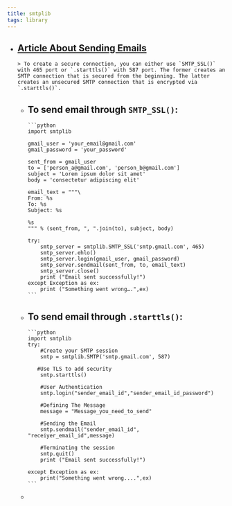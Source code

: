 ```yaml
---
title: smtplib
tags: library
---
```


- [Article About Sending Emails](https://www.courier.com/blog/three-ways-to-send-emails-using-python-with-code-tutorials)
	-
	  > To create a secure connection, you can either use `SMTP_SSL()` with 465 port or `.starttls()` with 587 port. The former creates an SMTP connection that is secured from the beginning. The latter creates an unsecured SMTP connection that is encrypted via `.starttls()`.
	- To send email through `SMTP_SSL()`:
		-
		  ```python
		  import smtplib
		  
		  gmail_user = 'your_email@gmail.com'
		  gmail_password = 'your_password'
		  
		  sent_from = gmail_user
		  to = ['person_a@gmail.com', 'person_b@gmail.com']
		  subject = 'Lorem ipsum dolor sit amet'
		  body = 'consectetur adipiscing elit'
		  
		  email_text = """\
		  From: %s
		  To: %s
		  Subject: %s
		  
		  %s
		  """ % (sent_from, ", ".join(to), subject, body)
		  
		  try:
		      smtp_server = smtplib.SMTP_SSL('smtp.gmail.com', 465)
		      smtp_server.ehlo()
		      smtp_server.login(gmail_user, gmail_password)
		      smtp_server.sendmail(sent_from, to, email_text)
		      smtp_server.close()
		      print ("Email sent successfully!")
		  except Exception as ex:
		      print ("Something went wrong….",ex)
		  ```
	- To send email through `.starttls()`:
		-
		  ```python
		  import smtplib 
		  try: 
		      #Create your SMTP session 
		      smtp = smtplib.SMTP('smtp.gmail.com', 587) 
		  
		     #Use TLS to add security 
		      smtp.starttls() 
		  
		      #User Authentication 
		      smtp.login("sender_email_id","sender_email_id_password")
		      
		      #Defining The Message 
		      message = "Message_you_need_to_send" 
		      
		      #Sending the Email
		      smtp.sendmail("sender_email_id", "receiyer_email_id",message) 
		  
		      #Terminating the session 
		      smtp.quit() 
		      print ("Email sent successfully!") 
		  
		  except Exception as ex: 
		      print("Something went wrong....",ex) 
		  ```
	-